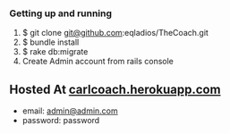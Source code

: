 ### Getting up and running

1.  $ git clone git@github.com:eqladios/TheCoach.git
2.  $ bundle install
3.  $ rake db:migrate
4.  Create Admin account from rails console

## Hosted At [carlcoach.herokuapp.com](carlcoach.herokuapp.com)

*   email: admin@admin.com
*   password: password
